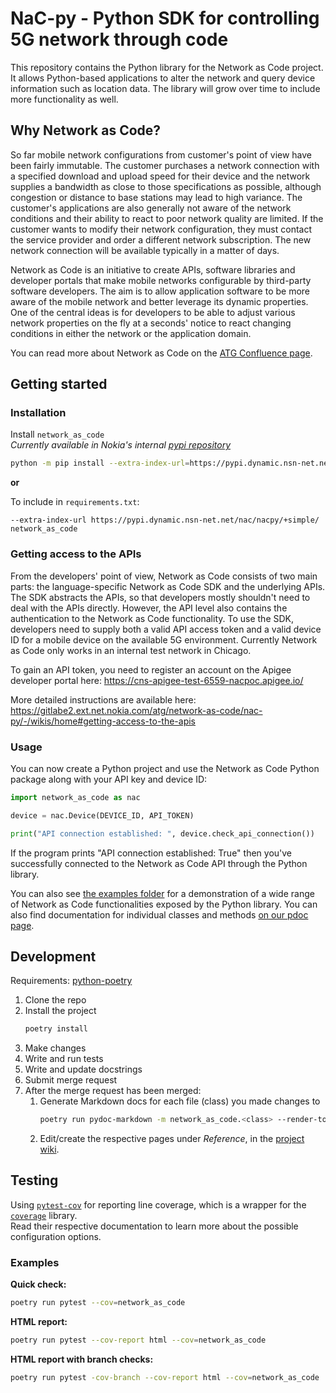 # NaC-py - Python SDK for controlling 5G network through code

This repository contains the Python library for the Network as Code project. It allows Python-based applications to alter the network and query device information such as location data. The library will grow over time to include more functionality as well.

## Why Network as Code?

So far mobile network configurations from customer's point of view have been fairly immutable. The customer purchases a network connection with a specified download and upload speed for their device and the network supplies a bandwidth as close to those specifications as possible, although congestion or distance to base stations may lead to high variance. The customer's applications are also generally not aware of the network conditions and their ability to react to poor network quality are limited. If the customer wants to modify their network configuration, they must contact the service provider and order a different network subscription. The new network connection will be available typically in a matter of days.

Network as Code is an initiative to create APIs, software libraries and developer portals that make mobile networks configurable by third-party software developers. The aim is to allow application software to be more aware of the mobile network and better leverage its dynamic properties. One of the central ideas is for developers to be able to adjust various network properties on the fly at a seconds' notice to react changing conditions in either the network or the application domain.

You can read more about Network as Code on the [ATG Confluence page](https://confluence.ext.net.nokia.com/display/ATG/ATS+-+Network+as+Code).

## Getting started

### Installation
Install `network_as_code`  
*Currently available in Nokia's internal [pypi repository](https://pypi.dynamic.nsn-net.net/nac/nacpy)*

```bash
python -m pip install --extra-index-url=https://pypi.dynamic.nsn-net.net/nac/nacpy/+simple/ network_as_code
```

**or**

To include in  `requirements.txt`:
```
--extra-index-url https://pypi.dynamic.nsn-net.net/nac/nacpy/+simple/
network_as_code
```

### Getting access to the APIs

From the developers' point of view, Network as Code consists of two main parts: the language-specific Network as Code SDK and the underlying APIs. The SDK abstracts the APIs, so that developers mostly shouldn't need to deal with the APIs directly. However, the API level also contains the authentication to the Network as Code functionality. To use the SDK, developers need to supply both a valid API access token and a valid device ID for a mobile device on the available 5G environment. Currently Network as Code only works in an internal test network in Chicago.

To gain an API token, you need to register an account on the Apigee developer portal here: https://cns-apigee-test-6559-nacpoc.apigee.io/

More detailed instructions are available here: https://gitlabe2.ext.net.nokia.com/atg/network-as-code/nac-py/-/wikis/home#getting-access-to-the-apis

### Usage

You can now create a Python project and use the Network as Code Python package along with your API key and device ID:

```python
import network_as_code as nac

device = nac.Device(DEVICE_ID, API_TOKEN)

print("API connection established: ", device.check_api_connection())
```

If the program prints "API connection established: True" then you've successfully connected to the Network as Code API through the Python library.

You can also see [the examples folder](https://gitlabe2.ext.net.nokia.com/atg/network-as-code/nac-py/-/tree/master/examples) for a demonstration of a wide range of Network as Code functionalities exposed by the Python library. You can also find documentation for individual classes and methods [on our pdoc page](https://atg.gitlabe2-pages.ext.net.nokia.com/network-as-code/nac-py/network_as_code/index.html).

## Development

Requirements: [python-poetry](https://python-poetry.org/docs/)

1. Clone the repo
1. Install the project
   ```bash
   poetry install
   ```
1. Make changes
1. Write and run tests
1. Write and update docstrings
1. Submit merge request
1. After the merge request has been merged:
   1. Generate Markdown docs for each file (class) you made changes to
      ```bash
      poetry run pydoc-markdown -m network_as_code.<class> --render-toc > docs.md
      ```
   1. Edit/create the respective pages under _Reference_, in the [project wiki](https://gitlabe2.ext.net.nokia.com/atgi/network-as-code/nac-py/-/wikis/home).

## Testing

Using [`pytest-cov`](https://pytest-cov.readthedocs.io/en/latest/config.html) for reporting line coverage,
which is a wrapper for the [`coverage`](https://coverage.readthedocs.io/en/6.2/index.html) library.  
Read their respective documentation to learn more about the possible configuration options.

### Examples

**Quick check:**

```bash
poetry run pytest --cov=network_as_code
```

**HTML report:**

```bash
poetry run pytest --cov-report html --cov=network_as_code
```

**HTML report with branch checks:**

```bash
poetry run pytest -cov-branch --cov-report html --cov=network_as_code
```
